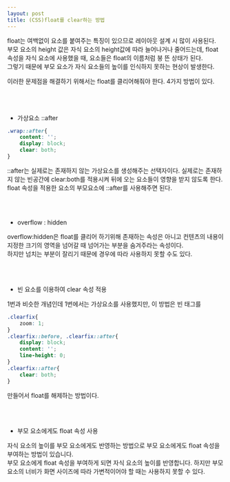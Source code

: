 ```yaml
---
layout: post
title: (CSS)float를 clear하는 방법
---
```


float는 여백없이 요소를 붙여주는 특징이 있으므로 레이아웃 설계 시 많이 사용된다.  
부모 요소의 height 값은 자식 요소의 height값에 따라 늘어나거나 줄어드는데, float 속성을 자식 요소에 사용했을 때, 요소들은 float의 이름처럼 붕 뜬 상태가 된다.  
그렇기 때문에 부모 요소가 자식 요소들의 높이를 인식하지 못하는 현상이 발생한다.

이러한 문제점을 해결하기 위해서는 float를 클리어해줘야 한다. 4가지 방법이 있다.  
<br>
<br>
<br>


+ 가상요소 ::after

``` css
.wrap::after{
    content: '';
    display: block;
    clear: both;
}
```


::after는 실제로는 존재하지 않는 가상요소를 생성해주는 선택자이다. 실제로는 존재하지 않는 빈공간에 clear:both를 적용시켜 뒤에 오는 요소들이 영향을 받지 않도록 한다.  
float 속성을 적용한 요소의 부모요소에 ::after를 사용해주면 된다.


<br>
<br>

+ overflow : hidden

overflow:hidden은 float를 클리어 하기위해 존재하는 속성은 아니고 컨텐츠의 내용이 지정한 크기의 영역을 넘어갈 때 넘어가는 부분을 숨겨주라는 속성이다.  
하지만 넘치는 부분이 잘리기 때문에 경우에 따라 사용하지 못할 수도 있다.

<br>
<br>

+ 빈 요소를 이용하여 clear 속성 적용

1번과 비슷한 개념인데 1번에서는 가상요소를 사용했지만, 이 방법은 빈 태그를

``` css
.clearfix{
    zoom: 1;
}
.clearfix::before, .clearfix::after{
    display: block; 
    content: ''; 
    line-height: 0;
}
.clearfix::after{
    clear: both;
}
```

만들어서 float를 해제하는 방법이다. 

<br>
<br>

+ 부모 요소에게도 float 속성 사용

자식 요소의 높이를 부모 요소에게도 반영하는 방법으로 부모 요소에게도 float 속성을 부여하는 방법이 있습니다.   
부모 요소에게 float 속성을 부여하게 되면 자식 요소의 높이를 반영합니다. 하지만 부모 요소의 너비가 화면 사이즈에 따라 가변적이어야 할 때는 사용하지 못할 수 있다.  


<br>






